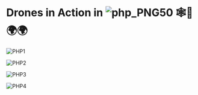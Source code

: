 # Drones in Action in ![php_PNG50](https://user-images.githubusercontent.com/32045473/149431514-84ee1604-7329-46ec-b16a-0da0a947117c.png) 🕸️:rocket:🌍:earth_africa:


![PHP1](https://user-images.githubusercontent.com/32045473/149433572-344c7828-73a6-44a5-8ea6-cfc5a5e67334.png)

![PHP2](https://user-images.githubusercontent.com/32045473/149433638-25bbe95b-c8d5-4d16-b9b5-4496e6a76e84.png)

![PHP3](https://user-images.githubusercontent.com/32045473/149433656-81848bb1-399b-4b97-b68a-9fa88a2c9a55.png)

![PHP4](https://user-images.githubusercontent.com/32045473/149433681-1f6e9c69-f99e-4de7-8818-dcbf5deb67cd.png)
